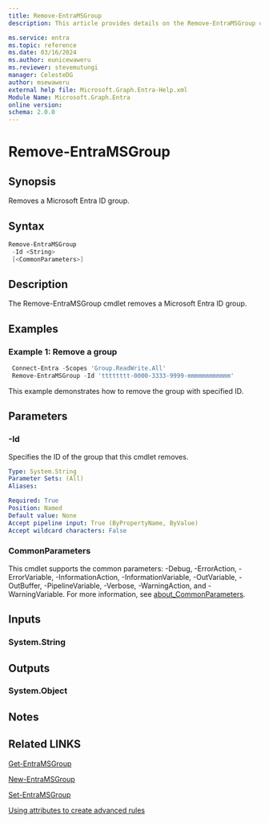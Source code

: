 ```yaml
---
title: Remove-EntraMSGroup
description: This article provides details on the Remove-EntraMSGroup command.

ms.service: entra
ms.topic: reference
ms.date: 03/16/2024
ms.author: eunicewaweru
ms.reviewer: stevemutungi
manager: CelesteDG
author: msewaweru
external help file: Microsoft.Graph.Entra-Help.xml
Module Name: Microsoft.Graph.Entra
online version:
schema: 2.0.0
---
```


# Remove-EntraMSGroup

## Synopsis

Removes a Microsoft Entra ID group.

## Syntax

```powershell
Remove-EntraMSGroup 
 -Id <String> 
 [<CommonParameters>]
```

## Description

The Remove-EntraMSGroup cmdlet removes a Microsoft Entra ID group.

## Examples

### Example 1: Remove a group

```powershell
 Connect-Entra -Scopes 'Group.ReadWrite.All'
 Remove-EntraMSGroup -Id 'tttttttt-0000-3333-9999-mmmmmmmmmmmm'
```

This example demonstrates how to remove the group with specified ID.

## Parameters

### -Id

Specifies the ID of the group that this cmdlet removes.

```yaml
Type: System.String
Parameter Sets: (All)
Aliases:

Required: True
Position: Named
Default value: None
Accept pipeline input: True (ByPropertyName, ByValue)
Accept wildcard characters: False
```

### CommonParameters

This cmdlet supports the common parameters: -Debug, -ErrorAction, -ErrorVariable, -InformationAction, -InformationVariable, -OutVariable, -OutBuffer, -PipelineVariable, -Verbose, -WarningAction, and -WarningVariable. For more information, see [about_CommonParameters](https://go.microsoft.com/fwlink/?LinkID=113216).

## Inputs

### System.String

## Outputs

### System.Object

## Notes

## Related LINKS

[Get-EntraMSGroup](Get-EntraMSGroup.md)

[New-EntraMSGroup](New-EntraMSGroup.md)

[Set-EntraMSGroup](Set-EntraMSGroup.md)

[Using attributes to create advanced rules](https://azure.microsoft.com/documentation/articles/active-directory-accessmanagement-groups-with-advanced-rules/)
